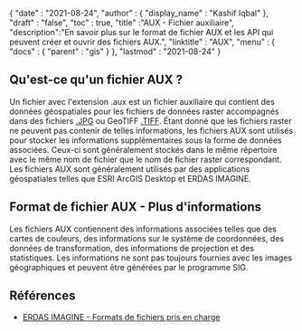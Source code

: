 {
  "date" : "2021-08-24",
  "author" : {
    "display_name" : "Kashif Iqbal"
},
  "draft" : "false",
  "toc" : true,
  "title" :"AUX - Fichier auxiliaire",
  "description":"En savoir plus sur le format de fichier AUX et les API qui peuvent créer et ouvrir des fichiers AUX.",
  "linktitle" : "AUX",
  "menu" : {
    "docs" : {
      "parent" : "gis"
}
},
  "lastmod" : "2021-08-24"
}

## Qu'est-ce qu'un fichier AUX ?

Un fichier avec l'extension .aux est un fichier auxiliaire qui contient des données géospatiales pour les fichiers de données raster accompagnés dans des fichiers [.JPG](/fr/image/jpeg/) ou GeoTIFF [.TIFF](/fr/image/tiff/). Étant donné que les fichiers raster ne peuvent pas contenir de telles informations, les fichiers AUX sont utilisés pour stocker les informations supplémentaires sous la forme de données associées. Ceux-ci sont généralement stockés dans le même répertoire avec le même nom de fichier que le nom de fichier raster correspondant. Les fichiers AUX sont généralement utilisés par des applications géospatiales telles que ESRI ArcGIS Desktop et ERDAS IMAGINE.

## Format de fichier AUX - Plus d'informations

Les fichiers AUX contiennent des informations associées telles que des cartes de couleurs, des informations sur le système de coordonnées, des données de transformation, des informations de projection et des statistiques. Les informations ne sont pas toujours fournies avec les images géographiques et peuvent être générées par le programme SIG.

## Références

* [ERDAS IMAGINE - Formats de fichiers pris en charge](https://www.hexagongeospatial.com/products/power-portfolio/erdas-imagine#imagine-technical-documents)

